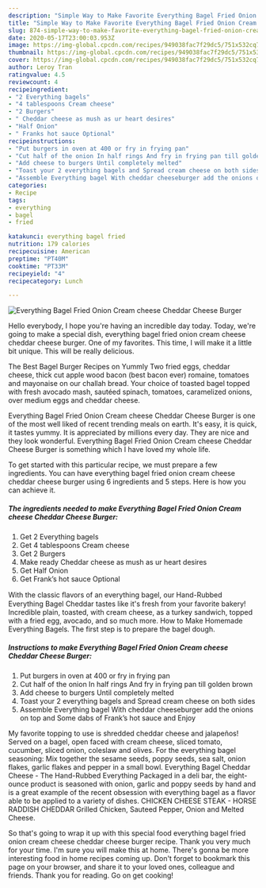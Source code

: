 ```yaml
---
description: "Simple Way to Make Favorite Everything Bagel Fried Onion Cream cheese Cheddar Cheese Burger"
title: "Simple Way to Make Favorite Everything Bagel Fried Onion Cream cheese Cheddar Cheese Burger"
slug: 874-simple-way-to-make-favorite-everything-bagel-fried-onion-cream-cheese-cheddar-cheese-burger
date: 2020-05-17T23:00:03.953Z
image: https://img-global.cpcdn.com/recipes/949038fac7f29dc5/751x532cq70/everything-bagel-fried-onion-cream-cheese-cheddar-cheese-burger-recipe-main-photo.jpg
thumbnail: https://img-global.cpcdn.com/recipes/949038fac7f29dc5/751x532cq70/everything-bagel-fried-onion-cream-cheese-cheddar-cheese-burger-recipe-main-photo.jpg
cover: https://img-global.cpcdn.com/recipes/949038fac7f29dc5/751x532cq70/everything-bagel-fried-onion-cream-cheese-cheddar-cheese-burger-recipe-main-photo.jpg
author: Leroy Tran
ratingvalue: 4.5
reviewcount: 4
recipeingredient:
- "2 Everything bagels"
- "4 tablespoons Cream cheese"
- "2 Burgers"
- " Cheddar cheese as mush as ur heart desires"
- "Half Onion"
- " Franks hot sauce Optional"
recipeinstructions:
- "Put burgers in oven at 400 or fry in frying pan"
- "Cut half of the onion In half rings And fry in frying pan till golden brown"
- "Add cheese to burgers Until completely melted"
- "Toast your 2 everything bagels and Spread cream cheese on both sides"
- "Assemble Everything bagel With cheddar cheeseburger add the onions on top and Some dabs of Frank’s hot sauce and Enjoy"
categories:
- Recipe
tags:
- everything
- bagel
- fried

katakunci: everything bagel fried 
nutrition: 179 calories
recipecuisine: American
preptime: "PT40M"
cooktime: "PT33M"
recipeyield: "4"
recipecategory: Lunch

---
```



![Everything Bagel Fried Onion Cream cheese Cheddar Cheese Burger](https://img-global.cpcdn.com/recipes/949038fac7f29dc5/751x532cq70/everything-bagel-fried-onion-cream-cheese-cheddar-cheese-burger-recipe-main-photo.jpg)

Hello everybody, I hope you're having an incredible day today. Today, we're going to make a special dish, everything bagel fried onion cream cheese cheddar cheese burger. One of my favorites. This time, I will make it a little bit unique. This will be really delicious.

The Best Bagel Burger Recipes on Yummly Two fried eggs, cheddar cheese, thick cut apple wood bacon (best bacon ever) romaine, tomatoes and mayonaise on our challah bread. Your choice of toasted bagel topped with fresh avocado mash, sautéed spinach, tomatoes, caramelized onions, over medium eggs and cheddar cheese.

Everything Bagel Fried Onion Cream cheese Cheddar Cheese Burger is one of the most well liked of recent trending meals on earth. It's easy, it is quick, it tastes yummy. It is appreciated by millions every day. They are nice and they look wonderful. Everything Bagel Fried Onion Cream cheese Cheddar Cheese Burger is something which I have loved my whole life.


To get started with this particular recipe, we must prepare a few ingredients. You can have everything bagel fried onion cream cheese cheddar cheese burger using 6 ingredients and 5 steps. Here is how you can achieve it.

<!--inarticleads1-->

##### The ingredients needed to make Everything Bagel Fried Onion Cream cheese Cheddar Cheese Burger:

1. Get 2 Everything bagels
1. Get 4 tablespoons Cream cheese
1. Get 2 Burgers
1. Make ready  Cheddar cheese as mush as ur heart desires
1. Get Half Onion
1. Get  Frank’s hot sauce Optional


With the classic ﬂavors of an everything bagel, our Hand-Rubbed Everything Bagel Cheddar tastes like it&#39;s fresh from your favorite bakery! Incredible plain, toasted, with cream cheese, as a turkey sandwich, topped with a fried egg, avocado, and so much more. How to Make Homemade Everything Bagels. The first step is to prepare the bagel dough. 

<!--inarticleads2-->

##### Instructions to make Everything Bagel Fried Onion Cream cheese Cheddar Cheese Burger:

1. Put burgers in oven at 400 or fry in frying pan
1. Cut half of the onion In half rings And fry in frying pan till golden brown
1. Add cheese to burgers Until completely melted
1. Toast your 2 everything bagels and Spread cream cheese on both sides
1. Assemble Everything bagel With cheddar cheeseburger add the onions on top and Some dabs of Frank’s hot sauce and Enjoy


My favorite topping to use is shredded cheddar cheese and jalapeños! Served on a bagel, open faced with cream cheese, sliced tomato, cucumber, sliced onion, coleslaw and olives. For the everything bagel seasoning: Mix together the sesame seeds, poppy seeds, sea salt, onion flakes, garlic flakes and pepper in a small bowl. Everything Bagel Cheddar Cheese - The Hand-Rubbed Everything Packaged in a deli bar, the eight-ounce product is seasoned with onion, garlic and poppy seeds by hand and is a great example of the recent obsession with everything bagel as a flavor able to be applied to a variety of dishes. CHICKEN CHEESE STEAK - HORSE RADDISH CHEDDAR Grilled Chicken, Sauteed Pepper, Onion and Melted Cheese. 

So that's going to wrap it up with this special food everything bagel fried onion cream cheese cheddar cheese burger recipe. Thank you very much for your time. I'm sure you will make this at home. There's gonna be more interesting food in home recipes coming up. Don't forget to bookmark this page on your browser, and share it to your loved ones, colleague and friends. Thank you for reading. Go on get cooking!
